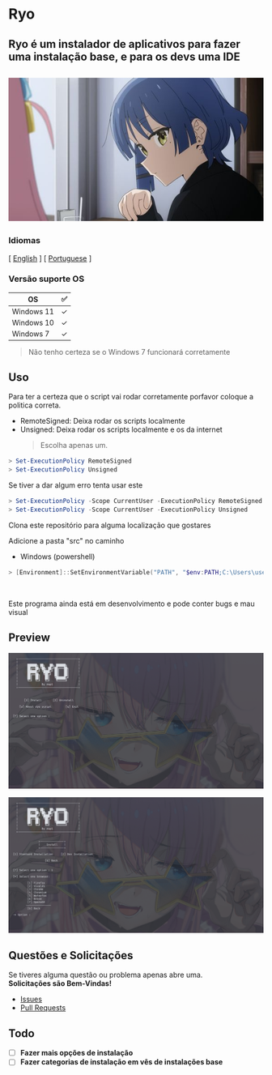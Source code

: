 <!-- Header -->

# Ryo

## Ryo é um instalador de aplicativos para fazer uma instalação base, e para os devs uma IDE

<h2 align="center">
    <img src="resources/ryo_image.jpg" alt="app-image">
</h2>

<!-- Information -->

### Idiomas

<p>[ <a href="README.md">English</a> ] [ <a href="README-PT.md">Portuguese</a> ]</p>

### Versão suporte OS

| OS         | ✅  |
| ---------- | --- |
| Windows 11 | ✓   |
| Windows 10 | ✓   |
| Windows 7  | ✓   |

> Não tenho certeza se o Windows 7 funcionará corretamente

<!-- Instructions -->

## Uso

<p>Para ter a certeza que o script vai rodar corretamente porfavor coloque a politica correta.</p>

- RemoteSigned: Deixa rodar os scripts localmente
- Unsigned: Deixa rodar os scripts localmente e os da internet
  > Escolha apenas um.

```powershell
> Set-ExecutionPolicy RemoteSigned
> Set-ExecutionPolicy Unsigned
```

Se tiver a dar algum erro tenta usar este

```powershell
> Set-ExecutionPolicy -Scope CurrentUser -ExecutionPolicy RemoteSigned
> Set-ExecutionPolicy -Scope CurrentUser -ExecutionPolicy Unsigned
```

Clona este repositório para alguma localização que gostares

<p>Adicione a pasta "src" no caminho</p>

- Windows (powershell)

```powershell
> [Environment]::SetEnvironmentVariable("PATH", "$env:PATH;C:\Users\user\path\to\your\folder\src\", [System.EnvironmentVariableTarget]::User)
```

<br>
<p>Este programa ainda está em desenvolvimento e pode conter bugs e mau visual</p>

## Preview

![Preview-1](resources/previews/preview1.png)

![Preview-2](resources/previews/preview2.png)

## Questões e Solicitações

<p>
	Se tiveres alguma questão ou problema apenas abre uma.
	<br>
	<strong>Solicitações são Bem-Vindas!</strong>
</p>

- <a href="https://github.com/srcrapi/ryo/issues">Issues</a>
- <a href="https://github.com/srcrapi/ryo/pulls">Pull Requests</a>

## Todo

- [ ] **Fazer mais opções de instalação**
- [ ] **Fazer categorias de instalação em vês de instalações base**
